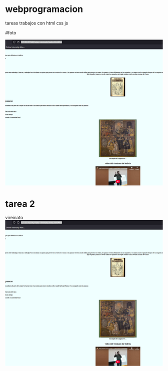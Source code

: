 # webprogramacion
tareas trabajos con html css js

#foto

![alt text](image.png)

# tarea 2
vireinato
 ![alt text](image.png)